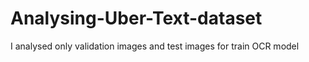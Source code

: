 # Analysing-Uber-Text-dataset

I analysed only validation images and test images for train OCR model

